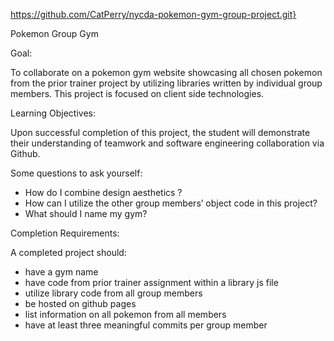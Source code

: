 https://github.com/CatPerry/nycda-pokemon-gym-group-project.git}

Pokemon Group Gym

Goal:

To collaborate on a pokemon gym website showcasing all chosen pokemon from the prior trainer project by utilizing libraries written by individual group members. This project is focused on client side technologies.

Learning Objectives:

Upon successful completion of this project, the student will demonstrate their understanding of teamwork and software engineering collaboration via Github.

Some questions to ask yourself:

- How do I combine design aesthetics ?
- How can I utilize the other group members’ object code in this project?
- What should I name my gym?

 Completion Requirements:

A completed project should:

- have a gym name
- have code from prior trainer assignment within a library js file
- utilize library code from all group members
- be hosted on github pages
- list information on all pokemon from all members
- have at least three meaningful commits per group member
